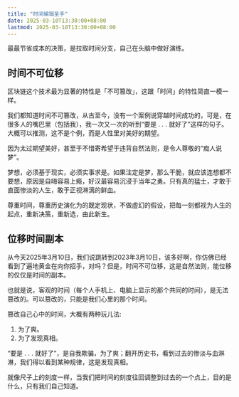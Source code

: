 ```yaml
---
title: "时间编辑圣手"
date: 2025-03-10T13:30:00+08:00
lastmod: 2025-03-10T13:30:00+08:00
---
```


最最节省成本的决策，是拉取时间分支，自己在头脑中做好演练。

<!--more-->

## 时间不可位移

区块链这个技术最为显著的特性是「不可篡改」，这跟「时间」的特性简直一模一样。

我们都知道时间不可篡改，从古至今，没有一个案例说穿越时间成功的，可是，在很多人的嘴巴里（包括我），我一次又一次的听到“要是 . . . 就好了”这样的句子。大概可以推测，这不是个例，而是人性里对美好的期望。

因为太过期望美好，甚至于不惜寄希望于违背自然法则，是令人尊敬的“痴人说梦”。

梦想，必须基于现实，必须实事求是。如果注定是梦，那么干脆，就应该连想都不要想，原因是自嗨容易上瘾，好汉最容易沉浸于当年之勇。只有真的猛士，才敢于直面惨淡的人生，敢于正视淋漓的鲜血。

尊重时间，尊重历史演化为的既定现状，不做虚幻的假设，把每一刻都视为人生的起点，重新决策，重新选，由此新生。

## 位移时间副本

从今天2025年3月10日，我们说跳转到2023年3月10日，该多好啊，你仿佛已经看到了遍地黄金在向你招手，对吗？但是，时间不可位移，这是自然法则，能位移的仅仅是时间的副本。

也就是说，客观的时间（每个人手机上、电脑上显示的那个共同的时间），是无法篡改的。可以篡改的，只能是我们心里的那个时间。

篡改自己心中的时间，大概有两种玩儿法:

1. 为了爽。
2. 为了发现真相。

“要是 . . . 就好了”，是自我欺骗，为了爽；翻开历史书，看到过去的惨淡与血淋淋，我们得以看到某种规律，这是发现真相。

就像尺子上的刻度一样，当我们把时间的刻度往回调整到过去的一个点上，目的是什么，只有我们自己知道。